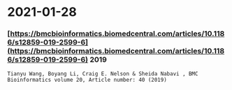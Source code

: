 # 2021-01-28

### [https://bmcbioinformatics.biomedcentral.com/articles/10.1186/s12859-019-2599-6](https://bmcbioinformatics.biomedcentral.com/articles/10.1186/s12859-019-2599-6) 2019
 	Tianyu Wang, Boyang Li, Craig E. Nelson & Sheida Nabavi , BMC Bioinformatics volume 20, Article number: 40 (2019)

